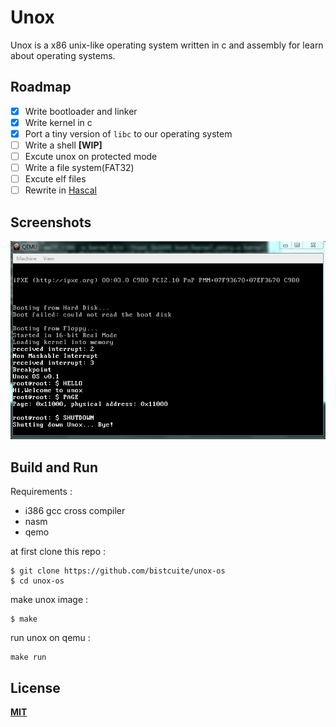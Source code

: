# Unox
Unox is a x86 unix-like operating system written in c and assembly for learn about operating systems.

## Roadmap
- [x] Write bootloader and linker
- [x] Write kernel in c
- [x] Port a tiny version of `libc` to our operating system
- [ ] Write a shell **[WIP]**
- [ ] Excute unox on protected mode
- [ ] Write a file system(FAT32)
- [ ] Excute elf files
- [ ] Rewrite in [Hascal](https://github.com/hascal/hascal)
## Screenshots
![1](assets/Capture.PNG)

## Build and Run
Requirements :
- i386 gcc cross compiler
- nasm
- qemo

at first clone this repo :
```
$ git clone https://github.com/bistcuite/unox-os
$ cd unox-os
```

make unox image :
```
$ make
```

run unox on qemu :
```
make run
```

## License
**[MIT](LICENSE)**
